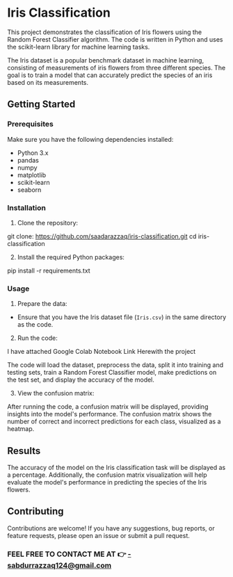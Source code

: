 # Iris Classification

This project demonstrates the classification of Iris flowers using the Random Forest Classifier algorithm. The code is written in Python and uses the scikit-learn library for machine learning tasks.

The Iris dataset is a popular benchmark dataset in machine learning, consisting of measurements of iris flowers from three different species. The goal is to train a model that can accurately predict the species of an iris based on its measurements.

## Getting Started

### Prerequisites

Make sure you have the following dependencies installed:

- Python 3.x
- pandas
- numpy
- matplotlib
- scikit-learn
- seaborn

### Installation

1. Clone the repository:

git clone: https://github.com/saadarazzaq/iris-classification.git
cd iris-classification


2. Install the required Python packages:

pip install -r requirements.txt


### Usage

1. Prepare the data:

- Ensure that you have the Iris dataset file (`Iris.csv`) in the same directory as the code.

2. Run the code:

I have attached Google Colab Notebook Link Herewith the project

The code will load the dataset, preprocess the data, split it into training and testing sets, train a Random Forest Classifier model, make predictions on the test set, and display the accuracy of the model.

3. View the confusion matrix:

After running the code, a confusion matrix will be displayed, providing insights into the model's performance. The confusion matrix shows the number of correct and incorrect predictions for each class, visualized as a heatmap.

## Results

The accuracy of the model on the Iris classification task will be displayed as a percentage. Additionally, the confusion matrix visualization will help evaluate the model's performance in predicting the species of the Iris flowers.

## Contributing

Contributions are welcome! If you have any suggestions, bug reports, or feature requests, please open an issue or submit a pull request.

### FEEL FREE TO CONTACT ME AT 👉 -sabdurrazzaq124@gmail.com
